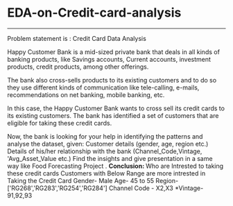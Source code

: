 # EDA-on-Credit-card-analysis
<hr>

Problem statement is :
Credit Card Data Analysis

Happy Customer Bank is a mid-sized private bank that deals in all kinds of banking products, like Savings accounts, Current accounts, investment products, credit products, among other offerings.
 
The bank also cross-sells products to its existing customers and to do so they use different kinds of communication like tele-calling, e-mails, recommendations on net banking, mobile banking, etc. 
 
In this case, the Happy Customer Bank wants to cross sell its credit cards to its existing customers. The bank has identified a set of customers that are eligible for taking these credit cards.
 
Now, the bank is looking for your help in identifying the patterns and analyse the dataset, given:
Customer details (gender, age, region etc.)
Details of his/her relationship with the bank (Channel_Code,Vintage, 'Avg_Asset_Value etc.)
Find the insights and give presentation in a same way like Food Forecasting Project . 
<strong>
Conclusion:
</strong>
Who are Intrested to taking these credit cards
Customers with Below Range are more intrested in Taking the Credit Card
Gender- Male
Age- 45 to 55
Region- ['RG268','RG283','RG254','RG284']
Channel Code - X2,X3
*Vintage- 91,92,93
